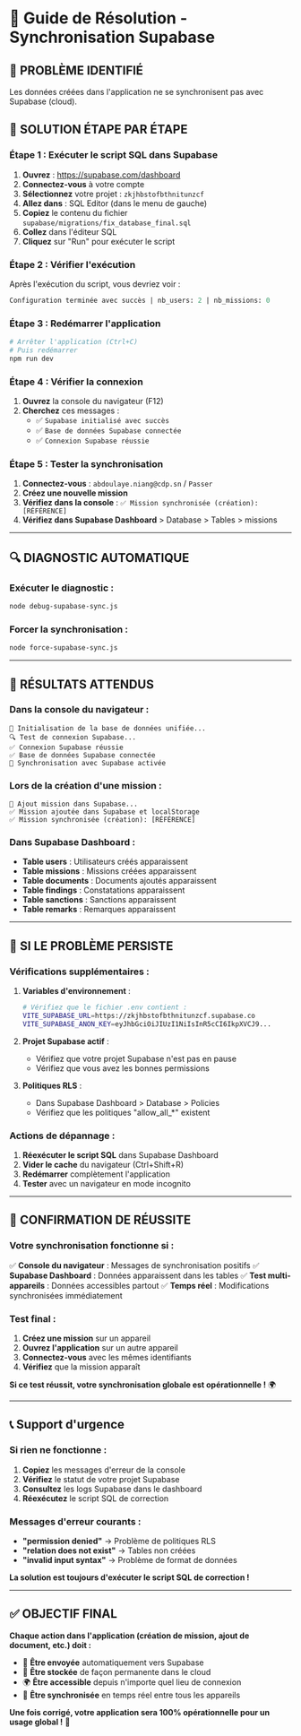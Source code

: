 # 🔧 Guide de Résolution - Synchronisation Supabase

## 🚨 **PROBLÈME IDENTIFIÉ**

Les données créées dans l'application ne se synchronisent pas avec Supabase (cloud).

## 🎯 **SOLUTION ÉTAPE PAR ÉTAPE**

### **Étape 1 : Exécuter le script SQL dans Supabase**

1. **Ouvrez** : https://supabase.com/dashboard
2. **Connectez-vous** à votre compte
3. **Sélectionnez** votre projet : `zkjhbstofbthnitunzcf`
4. **Allez dans** : SQL Editor (dans le menu de gauche)
5. **Copiez** le contenu du fichier `supabase/migrations/fix_database_final.sql`
6. **Collez** dans l'éditeur SQL
7. **Cliquez** sur "Run" pour exécuter le script

### **Étape 2 : Vérifier l'exécution**

Après l'exécution du script, vous devriez voir :
```sql
Configuration terminée avec succès | nb_users: 2 | nb_missions: 0
```

### **Étape 3 : Redémarrer l'application**

```bash
# Arrêter l'application (Ctrl+C)
# Puis redémarrer
npm run dev
```

### **Étape 4 : Vérifier la connexion**

1. **Ouvrez** la console du navigateur (F12)
2. **Cherchez** ces messages :
   - ✅ `Supabase initialisé avec succès`
   - ✅ `Base de données Supabase connectée`
   - ✅ `Connexion Supabase réussie`

### **Étape 5 : Tester la synchronisation**

1. **Connectez-vous** : `abdoulaye.niang@cdp.sn` / `Passer`
2. **Créez une nouvelle mission**
3. **Vérifiez dans la console** : `✅ Mission synchronisée (création): [RÉFÉRENCE]`
4. **Vérifiez dans Supabase Dashboard** > Database > Tables > missions

---

## 🔍 **DIAGNOSTIC AUTOMATIQUE**

### **Exécuter le diagnostic :**
```bash
node debug-supabase-sync.js
```

### **Forcer la synchronisation :**
```bash
node force-supabase-sync.js
```

---

## 🎯 **RÉSULTATS ATTENDUS**

### **Dans la console du navigateur :**
```
🔧 Initialisation de la base de données unifiée...
🔍 Test de connexion Supabase...
✅ Connexion Supabase réussie
✅ Base de données Supabase connectée
🔄 Synchronisation avec Supabase activée
```

### **Lors de la création d'une mission :**
```
📡 Ajout mission dans Supabase...
✅ Mission ajoutée dans Supabase et localStorage
✅ Mission synchronisée (création): [RÉFÉRENCE]
```

### **Dans Supabase Dashboard :**
- **Table users** : Utilisateurs créés apparaissent
- **Table missions** : Missions créées apparaissent
- **Table documents** : Documents ajoutés apparaissent
- **Table findings** : Constatations apparaissent
- **Table sanctions** : Sanctions apparaissent
- **Table remarks** : Remarques apparaissent

---

## 🚨 **SI LE PROBLÈME PERSISTE**

### **Vérifications supplémentaires :**

1. **Variables d'environnement** :
   ```bash
   # Vérifiez que le fichier .env contient :
   VITE_SUPABASE_URL=https://zkjhbstofbthnitunzcf.supabase.co
   VITE_SUPABASE_ANON_KEY=eyJhbGciOiJIUzI1NiIsInR5cCI6IkpXVCJ9...
   ```

2. **Projet Supabase actif** :
   - Vérifiez que votre projet Supabase n'est pas en pause
   - Vérifiez que vous avez les bonnes permissions

3. **Politiques RLS** :
   - Dans Supabase Dashboard > Database > Policies
   - Vérifiez que les politiques "allow_all_*" existent

### **Actions de dépannage :**

1. **Réexécuter le script SQL** dans Supabase Dashboard
2. **Vider le cache** du navigateur (Ctrl+Shift+R)
3. **Redémarrer** complètement l'application
4. **Tester** avec un navigateur en mode incognito

---

## 🎉 **CONFIRMATION DE RÉUSSITE**

### **Votre synchronisation fonctionne si :**

✅ **Console du navigateur** : Messages de synchronisation positifs
✅ **Supabase Dashboard** : Données apparaissent dans les tables
✅ **Test multi-appareils** : Données accessibles partout
✅ **Temps réel** : Modifications synchronisées immédiatement

### **Test final :**
1. **Créez une mission** sur un appareil
2. **Ouvrez l'application** sur un autre appareil
3. **Connectez-vous** avec les mêmes identifiants
4. **Vérifiez** que la mission apparaît

**Si ce test réussit, votre synchronisation globale est opérationnelle !** 🌍

---

## 📞 **Support d'urgence**

### **Si rien ne fonctionne :**

1. **Copiez** les messages d'erreur de la console
2. **Vérifiez** le statut de votre projet Supabase
3. **Consultez** les logs Supabase dans le dashboard
4. **Réexécutez** le script SQL de correction

### **Messages d'erreur courants :**

- **"permission denied"** → Problème de politiques RLS
- **"relation does not exist"** → Tables non créées
- **"invalid input syntax"** → Problème de format de données

**La solution est toujours d'exécuter le script SQL de correction !**

---

## ✅ **OBJECTIF FINAL**

**Chaque action dans l'application (création de mission, ajout de document, etc.) doit :**
- 📡 **Être envoyée** automatiquement vers Supabase
- 💾 **Être stockée** de façon permanente dans le cloud
- 🌍 **Être accessible** depuis n'importe quel lieu de connexion
- 🔄 **Être synchronisée** en temps réel entre tous les appareils

**Une fois corrigé, votre application sera 100% opérationnelle pour un usage global !** 🚀